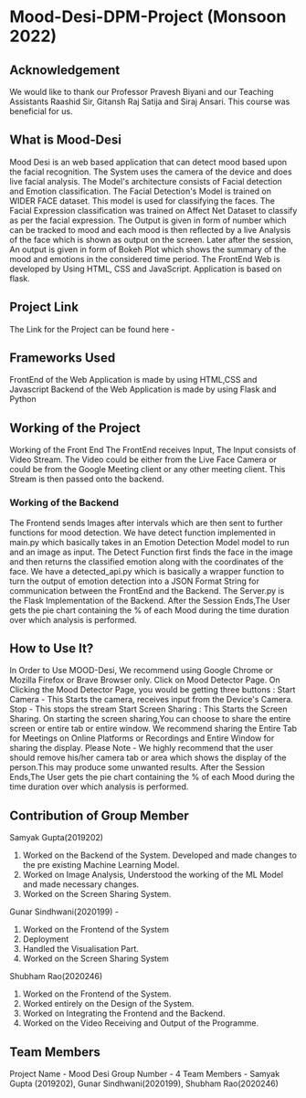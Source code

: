 # Mood-Desi-DPM-Project (Monsoon 2022)

## Acknowledgement
We would like to thank our Professor Pravesh Biyani and our Teaching Assistants Raashid Sir, Gitansh Raj Satija and Siraj Ansari. This course was beneficial for us.

## What is Mood-Desi
Mood Desi is an web based application that can detect mood based upon the facial recognition. The System uses the camera of the device and does live facial analysis. The Model's architecture consists of Facial detection and Emotion classification. The Facial Detection's Model is trained on WIDER FACE dataset. This model is used for classifying the faces. The Facial Expression classification was trained on Affect Net Dataset to classify as per the facial expression. 
The Output is given in form of number which can be tracked to mood and each mood is then reflected by a live Analysis of the face which is shown as output on the screen.
Later after the session, An output is given in form of Bokeh Plot which shows the summary of the mood and emotions in the considered time period.
The FrontEnd Web is developed by Using HTML, CSS and JavaScript. 
Application is based on flask.

## Project Link
The Link for the Project can be found here - 

## Frameworks Used
FrontEnd of the Web Application is made by using HTML,CSS and Javascript
Backend of the Web Application is made by using Flask and Python

## Working of the Project
Working of the Front End
The FrontEnd receives Input, The Input consists of Video Stream. The Video could be either from the Live Face Camera or could be from the Google Meeting client or any other meeting client.
This Stream is then passed onto the backend.
### Working of the Backend
The Frontend sends Images after intervals which are then sent to further functions for mood detection.
We have detect function implemented in main.py which basically takes in an Emotion Detection Model model to run and an image as input. The Detect Function first finds the face in the image and then returns the classified emotion along with the coordinates of the face.
We have a detected_api.py which is basically a wrapper function to turn the output of emotion detection into a JSON Format String for communication between the FrontEnd and the Backend. The Server.py is the Flask Implementation of the Backend.
After the Session Ends,The User gets the pie chart containing the % of each Mood during the time duration over which analysis is performed.

## How to Use It?
In Order to Use MOOD-Desi, We recommend using Google Chrome or Mozilla Firefox or Brave Browser only. 
Click on Mood Detector Page. 
On Clicking the Mood Detector Page, you would be getting three buttons :
Start Camera - This Starts the camera, receives input from the Device's Camera.
Stop - This stops the stream
Start Screen Sharing : This Starts the Screen Sharing. On starting the screen sharing,You can choose to share the entire screen or entire tab or entire window. We recommend sharing the Entire Tab for Meetings on Online Platforms or Recordings and Entire Window for sharing the display.
Please Note - We highly recommend that the user should remove his/her camera tab or area which shows the display of the person.This may produce some unwanted results.
After the Session Ends,The User gets the pie chart containing the % of each Mood during the time duration over which analysis is performed.

## Contribution of Group Member

Samyak Gupta(2019202) 
1) Worked on the Backend of the System. Developed and made changes to the pre existing Machine Learning Model.
2) Worked on Image Analysis, Understood the working of the ML Model and made necessary changes.
3) Worked on the Screen Sharing System.

Gunar Sindhwani(2020199) - 
1) Worked on the Frontend of the System
2) Deployment
3) Handled the Visualisation Part.
4) Worked on the Screen Sharing System

Shubham Rao(2020246)
1) Worked on the Frontend of the System.
2) Worked entirely on the Design of the System.
3) Worked on Integrating the Frontend and the Backend.
4) Worked on the Video Receiving and Output of the Programme.

## Team Members
Project Name - Mood Desi
Group Number - 4
Team Members - Samyak Gupta (2019202), Gunar Sindhwani(2020199), Shubham Rao(2020246)


